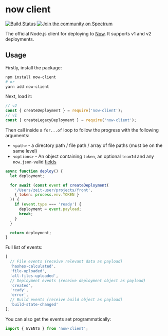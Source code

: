 # now client

[![Build Status](https://travis-ci.org/zeit/now-client.svg?branch=master)](https://travis-ci.org/zeit/now-client) [![Join the community on Spectrum](https://withspectrum.github.io/badge/badge.svg)](https://spectrum.chat/zeit)

The official Node.js client for deploying to [Now](https://zeit.co/now). It supports v1 and v2 deployments.

## Usage

Firstly, install the package:

```bash
npm install now-client
# or
yarn add now-client
```

Next, load it:

```js
// v2
const { createDeployment } = require('now-client');
// v1
const { createLegacyDeployment } = require('now-client');
```

Then call inside a `for...of` loop to follow the progress with the following arguments:

- `<path>` - a directory path / file path / array of file paths (must be on the same level)
- `<options>` - An object containing `token`, an optional `teamId` and any `now.json`-valid [fields](https://zeit.co/docs/api#endpoints/deployments/create-a-new-deployment)

```js
async function deploy() {
  let deployment;

  for await (const event of createDeployment(
    '/Users/zeit-user/projects/front',
    { token: process.env.TOKEN }
  )) {
    if (event.type === 'ready') {
      deployment = event.payload;
      break;
    }
  }

  return deployment;
}
```

Full list of events:

```js
[
  // File events (receive relevant data as payload)
  'hashes-calculated',
  'file-uploaded',
  'all-files-uploaded',
  // Deployment events (receive deployment object as payload)
  'created',
  'ready',
  'error',
  // Build events (receive build object as payload)
  'build-state-changed'
];
```

You can also get the events set programmatically:

```js
import { EVENTS } from 'now-client';
```
